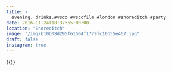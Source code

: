 ```yaml
---
title: >
  evening. drinks.#vsco #vscofilm #london #shoreditch #party
date: 2016-11-24T18:37:55+00:00
location: "Shoreditch"
image: "/img/b10b08d295f61504f1779fc10b55e467.jpg"
draft: false
instagram: true
---
```


{{<photo src="/img/b10b08d295f61504f1779fc10b55e467.jpg">}}
